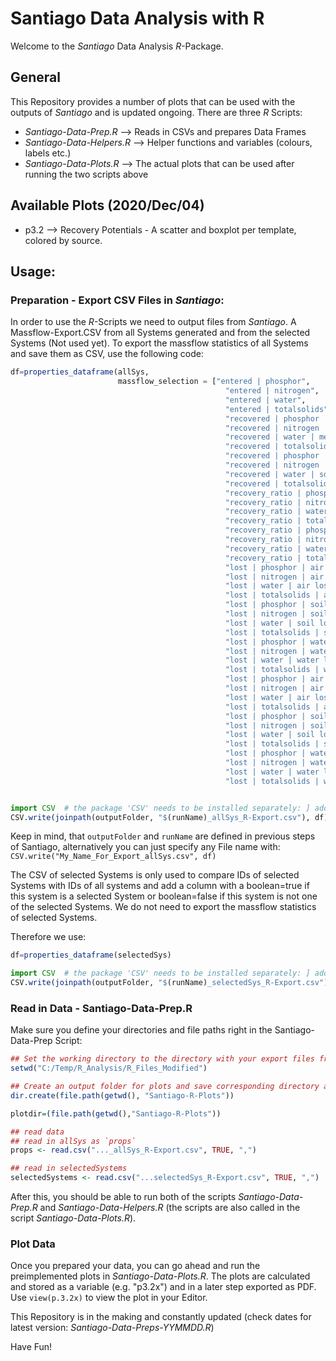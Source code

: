 # Santiago Data Analysis with R

Welcome to the _Santiago_ Data Analysis _R_-Package.

## General  

This Repository provides a number of plots that can be used with the outputs of _Santiago_ and is updated ongoing. There are three _R_ Scripts:  

* _Santiago-Data-Prep.R_ --> Reads in CSVs and prepares Data Frames
* _Santiago-Data-Helpers.R_ --> Helper functions and variables (colours, labels etc.)
* _Santiago-Data-Plots.R_ --> The actual plots that can be used after running the two scripts above

## Available Plots (2020/Dec/04)
* p3.2 --> Recovery Potentials - A scatter and boxplot per template, colored by source.

## Usage:
### Preparation - Export CSV Files in _Santiago_:
In order to use the _R_-Scripts we need to output files from _Santiago_. A Massflow-Export.CSV from all Systems generated and from the selected Systems (Not used yet). To export the massflow statistics of all Systems and save them as CSV, use the following code:

```Julia
df=properties_dataframe(allSys, 
                        massflow_selection = ["entered | phosphor",
                                                "entered | nitrogen",
                                                "entered | water",
                                                "entered | totalsolids",
                                                "recovered | phosphor | mean",
                                                "recovered | nitrogen | mean",
                                                "recovered | water | mean",
                                                "recovered | totalsolids | mean",
                                                "recovered | phosphor | sd",
                                                "recovered | nitrogen | sd",
                                                "recovered | water | sd",
                                                "recovered | totalsolids | sd",
                                                "recovery_ratio | phosphor | mean",
                                                "recovery_ratio | nitrogen | mean",
                                                "recovery_ratio | water | mean",
                                                "recovery_ratio | totalsolids | mean",
                                                "recovery_ratio | phosphor | sd",
                                                "recovery_ratio | nitrogen | sd",
                                                "recovery_ratio | water | sd",
                                                "recovery_ratio | totalsolids | sd",
                                                "lost | phosphor | air loss | mean",
                                                "lost | nitrogen | air loss | mean",
                                                "lost | water | air loss | mean",
                                                "lost | totalsolids | air loss | mean",
                                                "lost | phosphor | soil loss | mean",
                                                "lost | nitrogen | soil loss | mean",
                                                "lost | water | soil loss | mean",
                                                "lost | totalsolids | soil loss | mean",
                                                "lost | phosphor | water loss | mean",
                                                "lost | nitrogen | water loss | mean",
                                                "lost | water | water loss | mean",
                                                "lost | totalsolids | water loss | mean",
                                                "lost | phosphor | air loss | sd",
                                                "lost | nitrogen | air loss | sd",
                                                "lost | water | air loss | sd",
                                                "lost | totalsolids | air loss | sd",
                                                "lost | phosphor | soil loss | sd",
                                                "lost | nitrogen | soil loss | sd",
                                                "lost | water | soil loss | sd",
                                                "lost | totalsolids | soil loss | sd",
                                                "lost | phosphor | water loss | sd",
                                                "lost | nitrogen | water loss | sd",
                                                "lost | water | water loss | sd",
                                                "lost | totalsolids | water loss | sd"])


import CSV  # the package 'CSV' needs to be installed separately: ] add CSV
CSV.write(joinpath(outputFolder, "$(runName)_allSys_R-Export.csv"), df)
```
Keep in mind, that `outputFolder` and `runName` are defined in previous steps of Santiago, alternatively you can just specify any File name with:  
`CSV.write("My_Name_For_Export_allSys.csv", df)`

The CSV of selected Systems is only used to compare IDs of selected Systems with IDs of all systems and add a column with a boolean=true if this system is a selected System or boolean=false if this system is not one of the selected Systems. We do not need to export the massflow statistics of selected Systems.

Therefore we use:
```Julia
df=properties_dataframe(selectedSys)

import CSV  # the package 'CSV' needs to be installed separately: ] add CSV
CSV.write(joinpath(outputFolder, "$(runName)_selectedSys_R-Export.csv"), df)
```

### Read in Data - Santiago-Data-Prep.R
Make sure you define your directories and file paths right in the Santiago-Data-Prep Script:
```R
## Set the working directory to the directory with your export files from Santiago
setwd("C:/Temp/R_Analysis/R_Files_Modified")

## Create an output folder for plots and save corresponding directory as variable
dir.create(file.path(getwd(), "Santiago-R-Plots"))

plotdir=(file.path(getwd(),"Santiago-R-Plots"))

## read data 
## read in allSys as `props`
props <- read.csv("..._allSys_R-Export.csv", TRUE, ",")

## read in selectedSystems
selectedSystems <- read.csv("...selectedSys_R-Export.csv", TRUE, ",")
```
After this, you should be able to run both of the scripts _Santiago-Data-Prep.R_ and _Santiago-Data-Helpers.R_ (the scripts are also called in the script _Santiago-Data-Plots.R_).

### Plot Data
Once you prepared your data, you can go ahead and run the preimplemented plots in _Santiago-Data-Plots.R_. The plots are calculated and stored as a variable (e.g. "p3.2x") and in a later step exported as PDF. Use `view(p.3.2x)` to view the plot in your Editor. 


This Repository is in the making and constantly updated (check dates for latest version: _Santiago-Data-Preps-YYMMDD.R_)

Have Fun!
